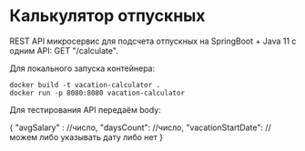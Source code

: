 # Калькулятор отпускных

REST API микросервис для подсчета отпускных на SpringBoot + Java 11 c одним API: GET "/calculate".

Для локального запуска контейнера:

```
docker build -t vacation-calculator .
docker run -p 8080:8080 vacation-calculator
```

Для тестирования API передаём body:

{
    "avgSalary" : //число,
    "daysCount": //число,
    "vacationStartDate": //можем либо указывать дату либо нет  }
